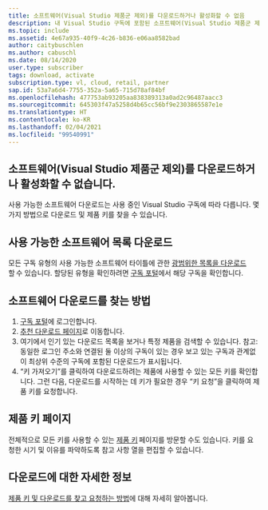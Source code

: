```yaml
---
title: 소프트웨어(Visual Studio 제품군 제외)를 다운로드하거나 활성화할 수 없음
description: 내 Visual Studio 구독에 포함된 소프트웨어(Visual Studio 제품군 제외)를 다운로드하거나 활성화할 수 없습니다.
ms.topic: include
ms.assetid: 4e67a935-40f9-4c26-b836-e06aa8582bad
author: caitybuschlen
ms.author: cabuschl
ms.date: 08/14/2020
user.type: subscriber
tags: download, activate
subscription.type: vl, cloud, retail, partner
sap.id: 53a7a6d4-7755-352a-5a65-715d78af84bf
ms.openlocfilehash: 477753ab93205aa838389313a0ad2c96487aacc3
ms.sourcegitcommit: 645303f47a5258d4b65cc56bf9e2303865587e1e
ms.translationtype: HT
ms.contentlocale: ko-KR
ms.lasthandoff: 02/04/2021
ms.locfileid: "99540991"
---
```

## <a name="im-unable-to-download-or-activate-software-excluding-visual-studio-family"></a>소프트웨어(Visual Studio 제품군 제외)를 다운로드하거나 활성화할 수 없습니다.

사용 가능한 소프트웨어 다운로드는 사용 중인 Visual Studio 구독에 따라 다릅니다. 몇 가지 방법으로 다운로드 및 제품 키를 찾을 수 있습니다.  

## <a name="download-a-list-of-available-software"></a>사용 가능한 소프트웨어 목록 다운로드 
모든 구독 유형의 사용 가능한 소프트웨어 타이틀에 관한 [광범위한 목록을 다운로드](https://download.microsoft.com/download/1/5/4/15454442-CF17-47B9-A65D-DF84EF88511B/Visual_Studio_by_Subscription_Level.xlsx)할 수 있습니다. 할당된 유형을 확인하려면 [구독 포털](https://my.visualstudio.com/subscriptions)에서 해당 구독을 확인합니다.  

## <a name="how-to-find-software-downloads"></a>소프트웨어 다운로드를 찾는 방법 
1. [구독 포털](https://my.visualstudio.com/benefits)에 로그인합니다.  
1. [추천 다운로드 페이지](https://my.visualstudio.com/downloads/featured)로 이동합니다.  
1. 여기에서 인기 있는 다운로드 목록을 보거나 특정 제품을 검색할 수 있습니다. 참고: 동일한 로그인 주소와 연결된 둘 이상의 구독이 있는 경우 보고 있는 구독과 관계없이 최상위 수준의 구독에 포함된 다운로드가 표시됩니다.  
4. “키 가져오기”를 클릭하여 다운로드하려는 제품에 사용할 수 있는 모든 키를 확인합니다. 그런 다음, 다운로드를 시작하는 데 키가 필요한 경우 “키 요청”을 클릭하여 제품 키를 요청합니다. 

## <a name="product-keys-page"></a>제품 키 페이지 
전체적으로 모든 키를 사용할 수 있는 [제품 키](https://my.visualstudio.com/productkeys) 페이지를 방문할 수도 있습니다. 키를 요청한 시기 및 이유를 파악하도록 참고 사항 열을 편집할 수 있습니다. 

## <a name="more-information-about-downloads"></a>다운로드에 대한 자세한 정보 
[제품 키 및 다운로드를 찾고 요청하는 방법](https://docs.microsoft.com/visualstudio/subscriptions/find-keys)에 대해 자세히 알아봅니다.  